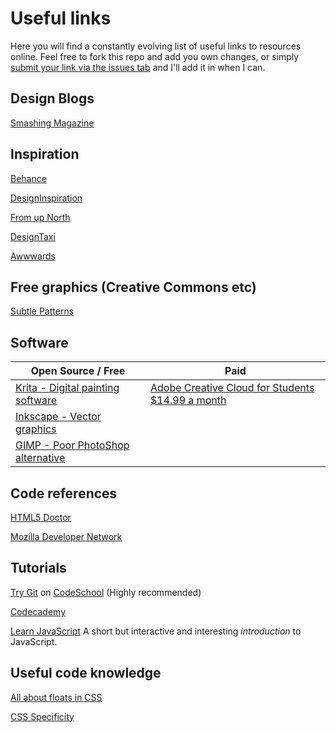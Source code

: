# Useful links
Here you will find a constantly evolving list of useful links to resources online. Feel free to fork this repo and add you own changes, or simply [submit your link via the issues tab](https://github.com/16WDWE02/useful-links/issues) and I'll add it in when I can.

## Design Blogs

[Smashing Magazine](https://www.smashingmagazine.com/)

## Inspiration

[Behance](https://www.behance.net/)

[DesignInspiration](http://designspiration.net/)

[From up North](http://www.fromupnorth.com/)

[DesignTaxi](http://designtaxi.com/)

[Awwwards](http://www.awwwards.com/)

## Free graphics (Creative Commons etc)

[Subtle Patterns](http://subtlepatterns.com/)

## Software

| Open Source / Free | Paid |
| ------------------ | ---- |
| [Krita - Digital painting software](https://krita.org/) | [Adobe Creative Cloud for Students $14.99 a month](http://www.adobe.com/nz/creativecloud/buy/students.html) |
| [Inkscape - Vector graphics](https://krita.org/) | |
| [GIMP - Poor PhotoShop alternative](https://www.gimp.org/) | |

## Code references

[HTML5 Doctor](http://html5doctor.com/)

[Mozilla Developer Network](https://developer.mozilla.org/en-US/)

## Tutorials

[Try Git](https://www.codeschool.com/courses/try-git) on [CodeSchool](https://www.codeschool.com) (Highly recommended)

[Codecademy](https://www.codecademy.com/)

[Learn JavaScript](https://www.codeschool.com/courses/javascript-road-trip-part-1) A short but interactive and interesting *introduction* to JavaScript.

## Useful code knowledge

[All about floats in CSS](https://css-tricks.com/all-about-floats/)

[CSS Specificity](https://www.smashingmagazine.com/2007/07/css-specificity-things-you-should-know/)

